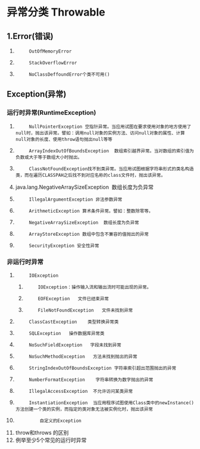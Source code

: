 # 异常分类 Throwable
##			1.Error(错误)
1.			OutOfMemoryError
1.			StackOverflowError
1.			NoClassDeffoundError个类不可用()

## 			Exception(异常)
### 			运行时异常(RuntimeException)
1.			NullPointerException 空指针异常。当应用试图在要求使用对象的地方使用了null时，抛出该异常。譬如：调用null对象的实例方法、访问null对象的属性、计算null对象的长度、使用throw语句抛出null等等
1.			ArrayIndexOutOfBoundsException  数组索引越界异常。当对数组的索引值为负数或大于等于数组大小时抛出。
1.			ClassNotFoundException找不到类异常。当应用试图根据字符串形式的类名构造类，而在遍历CLASSPAH之后找不到对应名称的class文件时，抛出该异常。
1. java.lang.NegativeArraySizeException  数组长度为负异常
1.			IllegalArgumentException 非法参数异常
1.			ArithmeticException 算术条件异常。譬如：整数除零等。
1.			NegativeArraySizeException  数组长度为负异常
1.			ArrayStoreException 数组中包含不兼容的值抛出的异常
1.			SecurityException 安全性异常

###			非运行时异常
1.			IOException
	1.			IOException：操作输入流和输出流时可能出现的异常。
	1.			EOFException   文件已结束异常
	1.			FileNotFoundException   文件未找到异常
1.			ClassCastException    类型转换异常类
1.			SQLException   操作数据库异常类
1.			NoSuchFieldException   字段未找到异常
1.			NoSuchMethodException   方法未找到抛出的异常
1.			StringIndexOutOfBoundsException 字符串索引超出范围抛出的异常
1.			NumberFormatException    字符串转换为数字抛出的异常
1.			IllegalAccessException  不允许访问某类异常
1.			InstantiationException  当应用程序试图使用Class类中的newInstance()方法创建一个类的实例，而指定的类对象无法被实例化时，抛出该异常
2.				自定义的Exception
2.	throw和throws 的区别
2.	例举至少5个常见的运行时异常